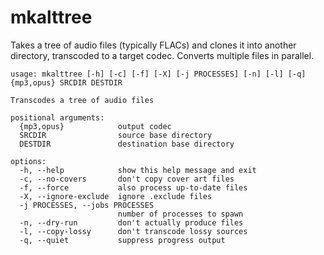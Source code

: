 # mkalttree
Takes a tree of audio files (typically FLACs) and clones it into another
directory, transcoded to a target codec. Converts multiple files in parallel.

```
usage: mkalttree [-h] [-c] [-f] [-X] [-j PROCESSES] [-n] [-l] [-q] {mp3,opus} SRCDIR DESTDIR

Transcodes a tree of audio files

positional arguments:
  {mp3,opus}            output codec
  SRCDIR                source base directory
  DESTDIR               destination base directory

options:
  -h, --help            show this help message and exit
  -c, --no-covers       don't copy cover art files
  -f, --force           also process up-to-date files
  -X, --ignore-exclude  ignore .exclude files
  -j PROCESSES, --jobs PROCESSES
                        number of processes to spawn
  -n, --dry-run         don't actually produce files
  -l, --copy-lossy      don't transcode lossy sources
  -q, --quiet           suppress progress output
```
